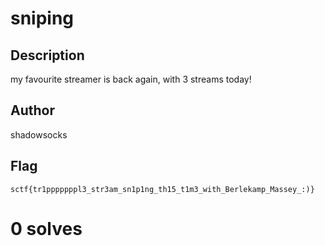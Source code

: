 # sniping

## Description

my favourite streamer is back again, with 3 streams today!

## Author

shadowsocks

## Flag

`sctf{tr1pppppppl3_str3am_sn1p1ng_th15_t1m3_with_Berlekamp_Massey_:)}`

# 0 solves
